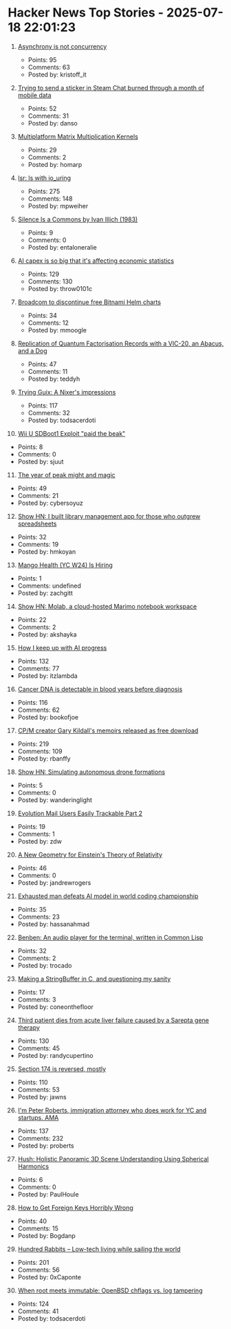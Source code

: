 # Hacker News Top Stories - 2025-07-18 22:01:23

1. [Asynchrony is not concurrency](https://kristoff.it/blog/asynchrony-is-not-concurrency/)
   - Points: 95
   - Comments: 63
   - Posted by: kristoff_it

2. [Trying to send a sticker in Steam Chat burned through a month of mobile data](https://old.reddit.com/r/Steam/comments/1m000kp/trying_to_send_a_sticker_in_steam_chat_burned/)
   - Points: 52
   - Comments: 31
   - Posted by: danso

3. [Multiplatform Matrix Multiplication Kernels](https://burn.dev/blog/sota-multiplatform-matmul/)
   - Points: 29
   - Comments: 2
   - Posted by: homarp

4. [lsr: ls with io_uring](https://rockorager.dev/log/lsr-ls-but-with-io-uring/)
   - Points: 275
   - Comments: 148
   - Posted by: mpweiher

5. [Silence Is a Commons by Ivan Illich (1983)](http://www.davidtinapple.com/illich/1983_silence_commons.html)
   - Points: 9
   - Comments: 0
   - Posted by: entaloneralie

6. [AI capex is so big that it's affecting economic statistics](https://paulkedrosky.com/honey-ai-capex-ate-the-economy/)
   - Points: 129
   - Comments: 130
   - Posted by: throw0101c

7. [Broadcom to discontinue free Bitnami Helm charts](https://github.com/bitnami/charts/issues/35164)
   - Points: 34
   - Comments: 12
   - Posted by: mmoogle

8. [Replication of Quantum Factorisation Records with a VIC-20, an Abacus, and a Dog](https://eprint.iacr.org/2025/1237)
   - Points: 47
   - Comments: 11
   - Posted by: teddyh

9. [Trying Guix: A Nixer's impressions](https://tazj.in/blog/trying-guix)
   - Points: 117
   - Comments: 32
   - Posted by: todsacerdoti

10. [Wii U SDBoot1 Exploit "paid the beak"](https://consolebytes.com/wii-u-sdboot1-exploit-paid-the-beak/)
   - Points: 8
   - Comments: 0
   - Posted by: sjuut

11. [The year of peak might and magic](https://www.filfre.net/2025/07/the-year-of-peak-might-and-magic/)
   - Points: 49
   - Comments: 21
   - Posted by: cybersoyuz

12. [Show HN: I built library management app for those who outgrew spreadsheets](https://www.librari.io/)
   - Points: 32
   - Comments: 19
   - Posted by: hmkoyan

13. [Mango Health (YC W24) Is Hiring](https://www.ycombinator.com/companies/mango-health/jobs/3bjIHus-founding-engineer)
   - Points: 1
   - Comments: undefined
   - Posted by: zachgitt

14. [Show HN: Molab, a cloud-hosted Marimo notebook workspace](https://molab.marimo.io/notebooks)
   - Points: 22
   - Comments: 2
   - Posted by: akshayka

15. [How I keep up with AI progress](https://blog.nilenso.com/blog/2025/06/23/how-i-keep-up-with-ai-progress/)
   - Points: 132
   - Comments: 77
   - Posted by: itzlambda

16. [Cancer DNA is detectable in blood years before diagnosis](https://www.sciencenews.org/article/cancer-tumor-dna-blood-test-screening)
   - Points: 116
   - Comments: 62
   - Posted by: bookofjoe

17. [CP/M creator Gary Kildall's memoirs released as free download](https://spectrum.ieee.org/cpm-creator-gary-kildalls-memoirs-released-as-free-download)
   - Points: 219
   - Comments: 109
   - Posted by: rbanffy

18. [Show HN: Simulating autonomous drone formations](https://github.com/sushrut141/ketu)
   - Points: 5
   - Comments: 0
   - Posted by: wanderinglight

19. [Evolution Mail Users Easily Trackable Part 2](https://www.grepular.com/Evolution%20Mail%20Users%20Easily%20Trackable%20Part%202)
   - Points: 19
   - Comments: 1
   - Posted by: zdw

20. [A New Geometry for Einstein's Theory of Relativity](https://www.quantamagazine.org/a-new-geometry-for-einsteins-theory-of-relativity-20250716/)
   - Points: 46
   - Comments: 0
   - Posted by: jandrewrogers

21. [Exhausted man defeats AI model in world coding championship](https://arstechnica.com/ai/2025/07/exhausted-man-defeats-ai-model-in-world-coding-championship/)
   - Points: 35
   - Comments: 23
   - Posted by: hassanahmad

22. [Benben: An audio player for the terminal, written in Common Lisp](https://chiselapp.com/user/MistressRemilia/repository/benben/home)
   - Points: 32
   - Comments: 2
   - Posted by: trocado

23. [Making a StringBuffer in C, and questioning my sanity](https://briandouglas.ie/string-buffer-c/)
   - Points: 17
   - Comments: 3
   - Posted by: coneonthefloor

24. [Third patient dies from acute liver failure caused by a Sarepta gene therapy](https://www.biocentury.com/article/656520/third-death-from-a-sarepta-gene-therapy)
   - Points: 130
   - Comments: 45
   - Posted by: randycupertino

25. [Section 174 is reversed, mostly](https://newsletter.pragmaticengineer.com/p/the-pulse-section-174-is-reversed)
   - Points: 110
   - Comments: 53
   - Posted by: jawns

26. [I'm Peter Roberts, immigration attorney who does work for YC and startups. AMA](undefined)
   - Points: 137
   - Comments: 232
   - Posted by: proberts

27. [Hush: Holistic Panoramic 3D Scene Understanding Using Spherical Harmonics](https://vision3d-lab.github.io/hush/)
   - Points: 6
   - Comments: 0
   - Posted by: PaulHoule

28. [How to Get Foreign Keys Horribly Wrong](https://hakibenita.com/django-foreign-keys)
   - Points: 40
   - Comments: 15
   - Posted by: Bogdanp

29. [Hundred Rabbits – Low-tech living while sailing the world](https://100r.co/site/home.html)
   - Points: 201
   - Comments: 56
   - Posted by: 0xCaponte

30. [When root meets immutable: OpenBSD chflags vs. log tampering](https://rsadowski.de/posts/2025/openbsd-immutable-system-logs/)
   - Points: 124
   - Comments: 41
   - Posted by: todsacerdoti

